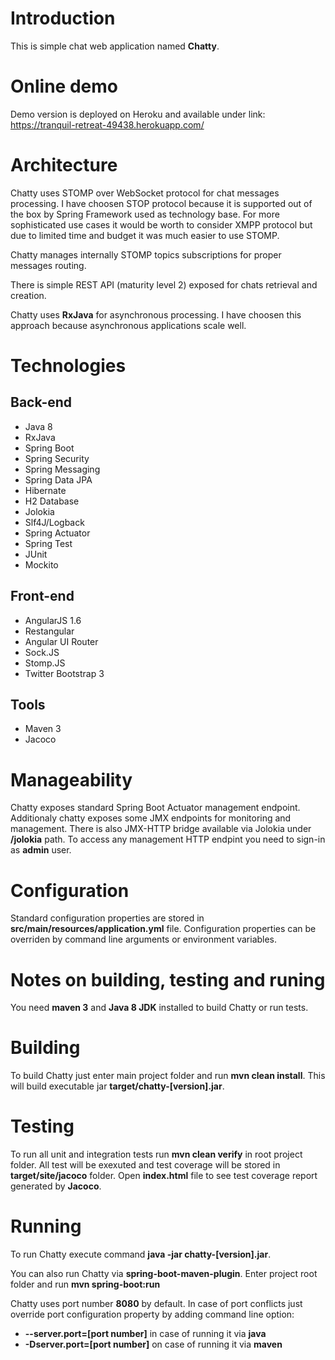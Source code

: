 # Introduction

This is simple chat web application named **Chatty**.

# Online demo

Demo version is deployed on Heroku and available under link: https://tranquil-retreat-49438.herokuapp.com/ 

# Architecture

Chatty uses STOMP over WebSocket protocol for chat messages processing. I have choosen STOP protocol because it is supported out 
of the box by Spring Framework used as technology base. For more sophisticated use cases it would be worth to consider XMPP protocol but due to limited time
and budget it was much easier to use STOMP.

Chatty manages internally STOMP topics subscriptions for proper messages routing.

There is simple REST API (maturity level 2) exposed for chats retrieval and creation.

Chatty uses **RxJava** for asynchronous processing. I have choosen this approach because asynchronous applications scale well.

# Technologies
## Back-end
* Java 8
* RxJava
* Spring Boot
* Spring Security
* Spring Messaging
* Spring Data JPA
* Hibernate
* H2 Database
* Jolokia
* Slf4J/Logback
* Spring Actuator
* Spring Test
* JUnit
* Mockito

## Front-end
* AngularJS 1.6
* Restangular
* Angular UI Router 
* Sock.JS
* Stomp.JS
* Twitter Bootstrap 3

## Tools
* Maven 3
* Jacoco

# Manageability
Chatty exposes standard Spring Boot Actuator management endpoint. Additionaly chatty exposes some JMX endpoints for monitoring and management.
There is also JMX-HTTP bridge available via Jolokia under **/jolokia** path. To access any management HTTP endpint you need to sign-in as **admin** user.

# Configuration
Standard configuration properties are stored in **src/main/resources/application.yml** file. Configuration properties can be overriden by command line arguments or
environment variables.  

# Notes on building, testing and runing
You need  **maven 3** and **Java 8 JDK** installed to build Chatty or run tests.

# Building
To build Chatty just enter main project folder and run **mvn clean install**. This will build executable jar **target/chatty-[version].jar**.

# Testing
To run all unit and integration tests run **mvn clean verify** in root project folder. All test will be exexuted and test coverage will be stored in 
**target/site/jacoco** folder. Open **index.html** file to see test coverage report generated by **Jacoco**. 

# Running
To run Chatty execute command **java -jar chatty-[version].jar**.

You can also run Chatty via **spring-boot-maven-plugin**. Enter project root folder and run **mvn spring-boot:run**

Chatty uses port number **8080** by default. In case of port conflicts just override port configuration property by adding command line option:
* **--server.port=[port number]** in case of running it via **java**
* **-Dserver.port=[port number]** on case of running it via **maven**
